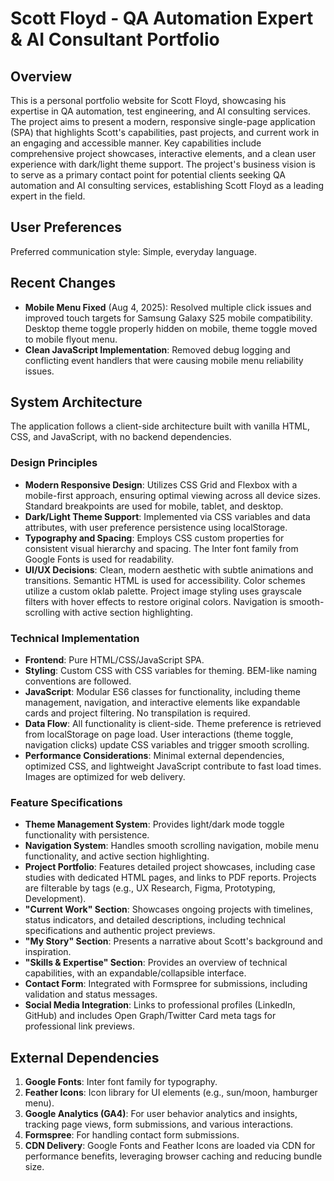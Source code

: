 # Scott Floyd - QA Automation Expert & AI Consultant Portfolio

## Overview
This is a personal portfolio website for Scott Floyd, showcasing his expertise in QA automation, test engineering, and AI consulting services. The project aims to present a modern, responsive single-page application (SPA) that highlights Scott's capabilities, past projects, and current work in an engaging and accessible manner. Key capabilities include comprehensive project showcases, interactive elements, and a clean user experience with dark/light theme support. The project's business vision is to serve as a primary contact point for potential clients seeking QA automation and AI consulting services, establishing Scott Floyd as a leading expert in the field.

## User Preferences
Preferred communication style: Simple, everyday language.

## Recent Changes
- **Mobile Menu Fixed** (Aug 4, 2025): Resolved multiple click issues and improved touch targets for Samsung Galaxy S25 mobile compatibility. Desktop theme toggle properly hidden on mobile, theme toggle moved to mobile flyout menu.
- **Clean JavaScript Implementation**: Removed debug logging and conflicting event handlers that were causing mobile menu reliability issues.

## System Architecture
The application follows a client-side architecture built with vanilla HTML, CSS, and JavaScript, with no backend dependencies.

### Design Principles
-   **Modern Responsive Design**: Utilizes CSS Grid and Flexbox with a mobile-first approach, ensuring optimal viewing across all device sizes. Standard breakpoints are used for mobile, tablet, and desktop.
-   **Dark/Light Theme Support**: Implemented via CSS variables and data attributes, with user preference persistence using localStorage.
-   **Typography and Spacing**: Employs CSS custom properties for consistent visual hierarchy and spacing. The Inter font family from Google Fonts is used for readability.
-   **UI/UX Decisions**: Clean, modern aesthetic with subtle animations and transitions. Semantic HTML is used for accessibility. Color schemes utilize a custom oklab palette. Project image styling uses grayscale filters with hover effects to restore original colors. Navigation is smooth-scrolling with active section highlighting.

### Technical Implementation
-   **Frontend**: Pure HTML/CSS/JavaScript SPA.
-   **Styling**: Custom CSS with CSS variables for theming. BEM-like naming conventions are followed.
-   **JavaScript**: Modular ES6 classes for functionality, including theme management, navigation, and interactive elements like expandable cards and project filtering. No transpilation is required.
-   **Data Flow**: All functionality is client-side. Theme preference is retrieved from localStorage on page load. User interactions (theme toggle, navigation clicks) update CSS variables and trigger smooth scrolling.
-   **Performance Considerations**: Minimal external dependencies, optimized CSS, and lightweight JavaScript contribute to fast load times. Images are optimized for web delivery.

### Feature Specifications
-   **Theme Management System**: Provides light/dark mode toggle functionality with persistence.
-   **Navigation System**: Handles smooth scrolling navigation, mobile menu functionality, and active section highlighting.
-   **Project Portfolio**: Features detailed project showcases, including case studies with dedicated HTML pages, and links to PDF reports. Projects are filterable by tags (e.g., UX Research, Figma, Prototyping, Development).
-   **"Current Work" Section**: Showcases ongoing projects with timelines, status indicators, and detailed descriptions, including technical specifications and authentic project previews.
-   **"My Story" Section**: Presents a narrative about Scott's background and inspiration.
-   **"Skills & Expertise" Section**: Provides an overview of technical capabilities, with an expandable/collapsible interface.
-   **Contact Form**: Integrated with Formspree for submissions, including validation and status messages.
-   **Social Media Integration**: Links to professional profiles (LinkedIn, GitHub) and includes Open Graph/Twitter Card meta tags for professional link previews.

## External Dependencies
1.  **Google Fonts**: Inter font family for typography.
2.  **Feather Icons**: Icon library for UI elements (e.g., sun/moon, hamburger menu).
3.  **Google Analytics (GA4)**: For user behavior analytics and insights, tracking page views, form submissions, and various interactions.
4.  **Formspree**: For handling contact form submissions.
5.  **CDN Delivery**: Google Fonts and Feather Icons are loaded via CDN for performance benefits, leveraging browser caching and reducing bundle size.